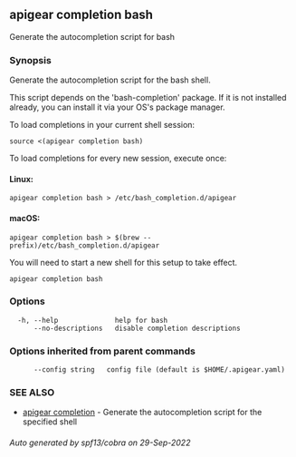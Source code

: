 ## apigear completion bash

Generate the autocompletion script for bash

### Synopsis

Generate the autocompletion script for the bash shell.

This script depends on the 'bash-completion' package.
If it is not installed already, you can install it via your OS's package manager.

To load completions in your current shell session:

	source <(apigear completion bash)

To load completions for every new session, execute once:

#### Linux:

	apigear completion bash > /etc/bash_completion.d/apigear

#### macOS:

	apigear completion bash > $(brew --prefix)/etc/bash_completion.d/apigear

You will need to start a new shell for this setup to take effect.


```
apigear completion bash
```

### Options

```
  -h, --help              help for bash
      --no-descriptions   disable completion descriptions
```

### Options inherited from parent commands

```
      --config string   config file (default is $HOME/.apigear.yaml)
```

### SEE ALSO

* [apigear completion](apigear_completion.md)	 - Generate the autocompletion script for the specified shell

###### Auto generated by spf13/cobra on 29-Sep-2022
